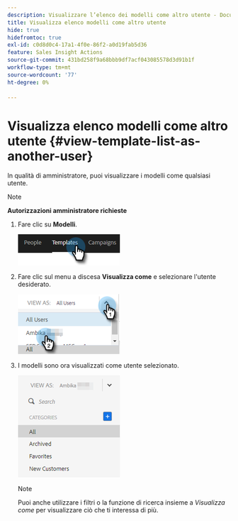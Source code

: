 ```yaml
---
description: Visualizzare l’elenco dei modelli come altro utente - Documentazione di Marketo - Documentazione del prodotto
title: Visualizza elenco modelli come altro utente
hide: true
hidefromtoc: true
exl-id: c0d8d0c4-17a1-4f0e-86f2-a0d19fab5d36
feature: Sales Insight Actions
source-git-commit: 431bd258f9a68bbb9df7acf043085578d3d91b1f
workflow-type: tm+mt
source-wordcount: '77'
ht-degree: 0%

---
```


# Visualizza elenco modelli come altro utente {#view-template-list-as-another-user}

In qualità di amministratore, puoi visualizzare i modelli come qualsiasi utente.

>[!NOTE]
>
>**Autorizzazioni amministratore richieste**

1. Fare clic su **Modelli**.

   ![](assets/view-template-list-as-another-user-1.png)

1. Fare clic sul menu a discesa **Visualizza come** e selezionare l&#39;utente desiderato.

   ![](assets/view-template-list-as-another-user-2.png)

1. I modelli sono ora visualizzati come utente selezionato.

   ![](assets/view-template-list-as-another-user-3.png)

   >[!NOTE]
   >
   >Puoi anche utilizzare i filtri o la funzione di ricerca insieme a _Visualizza come_ per visualizzare ciò che ti interessa di più.
